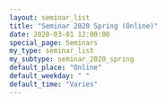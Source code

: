 ```yaml
---
layout: seminar_list
title: "Seminar 2020 Spring (Online)"
date: 2020-03-01 12:00:00
special_page: Seminars
my_type: seminar_list
my_subtype: seminar_2020_spring
default_place: "Online"
default_weekday: " "
default_time: "Varies"
---
```

